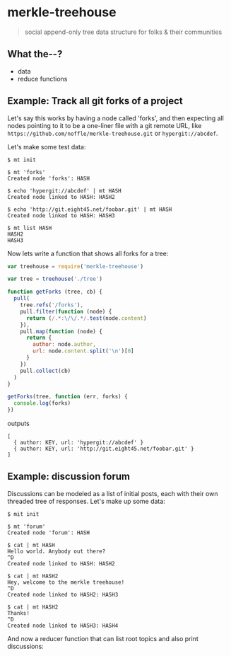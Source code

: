 # merkle-treehouse

> social append-only tree data structure for folks & their communities

## What the--?

- data
- reduce functions


## Example: Track all git forks of a project

Let's say this works by having a node called 'forks', and then expecting all
nodes pointing to it to be a one-liner file with a git remote URL, like
`https://github.com/noffle/merkle-treehouse.git` or `hypergit://abcdef`.

Let's make some test data:

```
$ mt init

$ mt 'forks'
Created node 'forks': HASH

$ echo 'hypergit://abcdef' | mt HASH
Created node linked to HASH: HASH2

$ echo 'http://git.eight45.net/foobar.git' | mt HASH
Created node linked to HASH: HASH3

$ mt list HASH
HASH2
HASH3
```

Now lets write a function that shows all forks for a tree:

```js
var treehouse = require('merkle-treehouse')

var tree = treehouse('./tree')

function getForks (tree, cb) {
  pull(
    tree.refs('/forks'),
    pull.filter(function (node) {
      return (/.*:\/\/.*/.test(node.content)
    }),
    pull.map(function (node) {
      return {
        author: node.author,
        url: node.content.split('\n')[0]
      }
    })
    pull.collect(cb)
  )
}

getForks(tree, function (err, forks) {
  console.log(forks)
})
```

outputs

```
[
  { author: KEY, url: 'hypergit://abcdef' }
  { author: KEY, url: 'http://git.eight45.net/foobar.git' }
]
```

## Example: discussion forum

Discussions can be modeled as a list of initial posts, each with their own
threaded tree of responses. Let's make up some data:

```
$ mit init

$ mt 'forum'
Created node 'forum': HASH

$ cat | mt HASH
Hello world. Anybody out there?
^D
Created node linked to HASH: HASH2

$ cat | mt HASH2
Hey, welcome to the merkle treehouse!
^D
Created node linked to HASH2: HASH3

$ cat | mt HASH2
Thanks!
^D
Created node linked to HASH3: HASH4
```

And now a reducer function that can list root topics and also print discussions:

